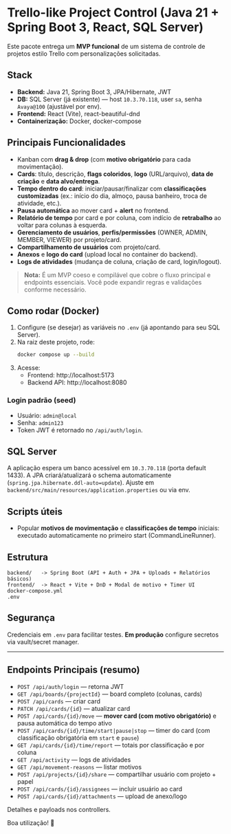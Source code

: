 # Trello-like Project Control (Java 21 + Spring Boot 3, React, SQL Server)

Este pacote entrega um **MVP funcional** de um sistema de controle de projetos estilo Trello com personalizações solicitadas.

## Stack
- **Backend:** Java 21, Spring Boot 3, JPA/Hibernate, JWT
- **DB:** SQL Server (já existente) — host `10.3.70.118`, user `sa`, senha `Avaya@100` (ajustável por env).
- **Frontend:** React (Vite), react-beautiful-dnd
- **Containerização:** Docker, docker-compose

## Principais Funcionalidades
- Kanban com **drag & drop** (com **motivo obrigatório** para cada movimentação).
- **Cards**: título, descrição, **flags coloridos**, **logo** (URL/arquivo), **data de criação** e **data alvo/entrega**.
- **Tempo dentro do card**: iniciar/pausar/finalizar com **classificações customizadas** (ex.: início do dia, almoço, pausa banheiro, troca de atividade, etc.).
- **Pausa automática** ao mover card + **alert** no frontend.
- **Relatório de tempo** por card e por coluna, com indício de **retrabalho** ao voltar para colunas à esquerda.
- **Gerenciamento de usuários**, **perfis/permissões** (OWNER, ADMIN, MEMBER, VIEWER) por projeto/card.
- **Compartilhamento de usuários** com projeto/card.
- **Anexos** e **logo do card** (upload local no container do backend).
- **Logs de atividades** (mudança de coluna, criação de card, login/logout).

> **Nota:** É um MVP coeso e compilável que cobre o fluxo principal e endpoints essenciais. Você pode expandir regras e validações conforme necessário.

## Como rodar (Docker)
1. Configure (se desejar) as variáveis no `.env` (já apontando para seu SQL Server).
2. Na raiz deste projeto, rode:
   ```bash
   docker compose up --build
   ```
3. Acesse:
   - Frontend: http://localhost:5173
   - Backend API: http://localhost:8080

### Login padrão (seed)
- Usuário: `admin@local`
- Senha: `admin123`
- Token JWT é retornado no `/api/auth/login`.

## SQL Server
A aplicação espera um banco acessível em `10.3.70.118` (porta default 1433). A JPA criará/atualizará o schema automaticamente (`spring.jpa.hibernate.ddl-auto=update`). Ajuste em `backend/src/main/resources/application.properties` ou via env.

## Scripts úteis
- Popular **motivos de movimentação** e **classificações de tempo** iniciais: executado automaticamente no primeiro start (CommandLineRunner).

## Estrutura
```
backend/   -> Spring Boot (API + Auth + JPA + Uploads + Relatórios básicos)
frontend/  -> React + Vite + DnD + Modal de motivo + Timer UI
docker-compose.yml
.env
```

## Segurança
Credenciais em `.env` para facilitar testes. **Em produção** configure secretos via vault/secret manager.

---

## Endpoints Principais (resumo)
- `POST /api/auth/login` — retorna JWT
- `GET /api/boards/{projectId}` — board completo (colunas, cards)
- `POST /api/cards` — criar card
- `PATCH /api/cards/{id}` — atualizar card
- `POST /api/cards/{id}/move` — **mover card (com motivo obrigatório)** e pausa automática do tempo ativo
- `POST /api/cards/{id}/time/start|pause|stop` — timer do card (com classificação obrigatória em `start` e `pause`)
- `GET /api/cards/{id}/time/report` — totais por classificação e por coluna
- `GET /api/activity` — logs de atividades
- `GET /api/movement-reasons` — listar motivos
- `POST /api/projects/{id}/share` — compartilhar usuário com projeto + papel
- `POST /api/cards/{id}/assignees` — incluir usuário ao card
- `POST /api/cards/{id}/attachments` — upload de anexo/logo

Detalhes e payloads nos controllers.

Boa utilização! 🚀
